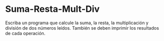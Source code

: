 # Suma-Resta-Mult-Div
 Escriba un programa que calcule la suma, la resta, la multiplicación y división de dos números leídos. También se deben imprimir los resultados de cada operación.
